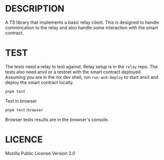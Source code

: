 <!--
SPDX-FileCopyrightText: 2024 Mass Labs

SPDX-License-Identifier: MIT
-->

# DESCRIPTION

A TS library that implements a basic relay client. This is designed to handle commincation to the relay and also handle some interaction with the smart contract.

# TEST

The tests need a relay to test against. Relay setup is in the `relay` repo.
The tests also need anvil or a testnet with the smart contract deployed. Assuming you are in the nix dev shell, run `run-and-deploy` to start anvil and deploy the smart contract locally.

```bash
pnpm test
```

Test in browser

```bash
pnpm test:browser
```

Browser tests results are in the browser's console.

# LICENCE

Mozilla Public License
Version 2.0
